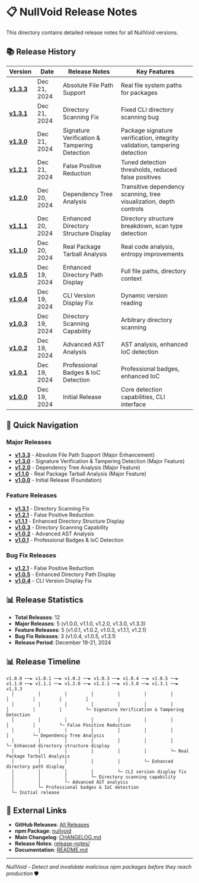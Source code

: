 # 📋 NullVoid Release Notes

This directory contains detailed release notes for all NullVoid versions.

## 📚 **Release History**

| Version | Date | Release Notes | Key Features |
|---------|------|---------------|--------------|
| **[v1.3.3](v1.3.3.md)** | Dec 21, 2024 | Absolute File Path Support | Real file system paths for packages |
| **[v1.3.1](v1.3.1.md)** | Dec 21, 2024 | Directory Scanning Fix | Fixed CLI directory scanning bug |
| **[v1.3.0](v1.3.0.md)** | Dec 21, 2024 | Signature Verification & Tampering Detection | Package signature verification, integrity validation, tampering detection |
| **[v1.2.1](v1.2.1.md)** | Dec 21, 2024 | False Positive Reduction | Tuned detection thresholds, reduced false positives |
| **[v1.2.0](v1.2.0.md)** | Dec 20, 2024 | Dependency Tree Analysis | Transitive dependency scanning, tree visualization, depth controls |
| **[v1.1.1](v1.1.1.md)** | Dec 20, 2024 | Enhanced Directory Structure Display | Directory structure breakdown, scan type detection |
| **[v1.1.0](v1.1.0.md)** | Dec 20, 2024 | Real Package Tarball Analysis | Real code analysis, entropy improvements |
| **[v1.0.5](v1.0.5.md)** | Dec 19, 2024 | Enhanced Directory Path Display | Full file paths, directory context |
| **[v1.0.4](v1.0.4.md)** | Dec 19, 2024 | CLI Version Display Fix | Dynamic version reading |
| **[v1.0.3](v1.0.3.md)** | Dec 19, 2024 | Directory Scanning Capability | Arbitrary directory scanning |
| **[v1.0.2](v1.0.2.md)** | Dec 19, 2024 | Advanced AST Analysis | AST analysis, enhanced IoC detection |
| **[v1.0.1](v1.0.1.md)** | Dec 19, 2024 | Professional Badges & IoC Detection | Professional badges, enhanced IoC |
| **[v1.0.0](v1.0.0.md)** | Dec 19, 2024 | Initial Release | Core detection capabilities, CLI interface |

## 🎯 **Quick Navigation**

### **Major Releases**
- **[v1.3.3](v1.3.3.md)** - Absolute File Path Support (Major Enhancement)
- **[v1.3.0](v1.3.0.md)** - Signature Verification & Tampering Detection (Major Feature)
- **[v1.2.0](v1.2.0.md)** - Dependency Tree Analysis (Major Feature)
- **[v1.1.0](v1.1.0.md)** - Real Package Tarball Analysis (Major Feature)
- **[v1.0.0](v1.0.0.md)** - Initial Release (Foundation)

### **Feature Releases**
- **[v1.3.1](v1.3.1.md)** - Directory Scanning Fix
- **[v1.2.1](v1.2.1.md)** - False Positive Reduction
- **[v1.1.1](v1.1.1.md)** - Enhanced Directory Structure Display
- **[v1.0.3](v1.0.3.md)** - Directory Scanning Capability
- **[v1.0.2](v1.0.2.md)** - Advanced AST Analysis
- **[v1.0.1](v1.0.1.md)** - Professional Badges & IoC Detection

### **Bug Fix Releases**
- **[v1.2.1](v1.2.1.md)** - False Positive Reduction
- **[v1.0.5](v1.0.5.md)** - Enhanced Directory Path Display
- **[v1.0.4](v1.0.4.md)** - CLI Version Display Fix

## 📊 **Release Statistics**

- **Total Releases**: 12
- **Major Releases**: 5 (v1.0.0, v1.1.0, v1.2.0, v1.3.0, v1.3.3)
- **Feature Releases**: 5 (v1.0.1, v1.0.2, v1.0.3, v1.1.1, v1.2.1)
- **Bug Fix Releases**: 3 (v1.0.4, v1.0.5, v1.3.1)
- **Release Period**: December 19-21, 2024

## 📊 **Release Timeline**

```
v1.0.0 ──► v1.0.1 ──► v1.0.2 ──► v1.0.3 ──► v1.0.4 ──► v1.0.5 ──► v1.1.0 ──► v1.1.1 ──► v1.2.0 ──► v1.2.1 ──► v1.3.0 ──► v1.3.1 ──► v1.3.3
  │         │         │         │         │         │         │         │         │         │         │
  │         │         │         │         │         │         │         │         │         │         └─ Signature Verification & Tampering Detection
  │         │         │         │         │         │         │         │         │         └─ False Positive Reduction
  │         │         │         │         │         │         │         │         └─ Dependency Tree Analysis
  │         │         │         │         │         │         │         └─ Enhanced directory structure display
  │         │         │         │         │         │         └─ Real Package Tarball Analysis
  │         │         │         │         │         └─ Enhanced directory path display
  │         │         │         │         └─ CLI version display fix
  │         │         │         └─ Directory scanning capability
  │         │         └─ Advanced AST analysis
  │         └─ Professional badges & IoC detection
  └─ Initial release
```

## 🔗 **External Links**

- **GitHub Releases**: [All Releases](https://github.com/kurt-grung/NullVoid/releases)
- **npm Package**: [nullvoid](https://www.npmjs.com/package/nullvoid)
- **Main Changelog**: [CHANGELOG.md](../CHANGELOG.md)
- **Release Notes**: [release-notes/](../release-notes/)
- **Documentation**: [README.md](../README.md)

---

*NullVoid - Detect and invalidate malicious npm packages before they reach production* 🛡️
